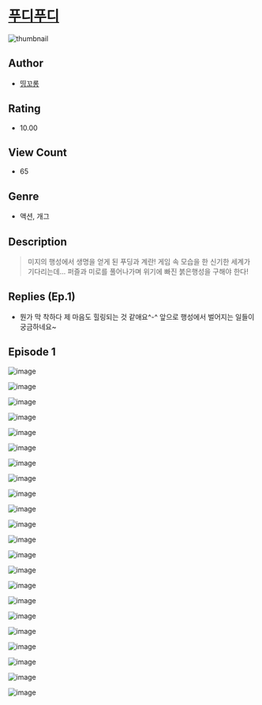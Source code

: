 # [푸디푸디](https://comic.naver.com/challenge/list?titleId=810766)
![thumbnail](https://image-comic.pstatic.net/user_contents_data/challenge_comic/2023/05/24/upload_3617294729658513204_480x623.jpeg)

## Author
- [띵꼬롱](https://comic.naver.com/artistTitle?id=367055)

## Rating
- 10.00

## View Count
- 65

## Genre
- 액션, 개그

## Description
> 미지의 행성에서 생명을 얻게 된 푸딩과 계란! 게임 속 모습을 한 신기한 세계가 기다리는데... 퍼즐과 미로를 풀어나가며 위기에 빠진 붉은행성을 구해야 한다!

## Replies (Ep.1)
- 뭔가 막 착하다 제 마음도 힐링되는 것 같애요^-^ 앞으로 행성에서 벌어지는 일들이 궁금하네요~

## Episode 1
![image](https://image-comic.pstatic.net/user_contents_data/challenge_comic/2023/05/24/367055/upload_3991933332458136931.jpeg)

![image](https://image-comic.pstatic.net/user_contents_data/challenge_comic/2023/05/24/367055/upload_3546695977114219056.jpeg)

![image](https://image-comic.pstatic.net/user_contents_data/challenge_comic/2023/05/24/367055/upload_7161629844046046774.jpeg)

![image](https://image-comic.pstatic.net/user_contents_data/challenge_comic/2023/05/24/367055/upload_7306305766677754209.jpeg)

![image](https://image-comic.pstatic.net/user_contents_data/challenge_comic/2023/05/24/367055/upload_7363440805378745393.jpeg)

![image](https://image-comic.pstatic.net/user_contents_data/challenge_comic/2023/05/24/367055/upload_4050534192544768865.jpeg)

![image](https://image-comic.pstatic.net/user_contents_data/challenge_comic/2023/05/24/367055/upload_3559309587410018657.jpeg)

![image](https://image-comic.pstatic.net/user_contents_data/challenge_comic/2023/05/24/367055/upload_7076674760362780216.jpeg)

![image](https://image-comic.pstatic.net/user_contents_data/challenge_comic/2023/05/24/367055/upload_3690529888590508088.jpeg)

![image](https://image-comic.pstatic.net/user_contents_data/challenge_comic/2023/05/24/367055/upload_7005125127036875617.jpeg)

![image](https://image-comic.pstatic.net/user_contents_data/challenge_comic/2023/05/24/367055/upload_4122028836648989495.jpeg)

![image](https://image-comic.pstatic.net/user_contents_data/challenge_comic/2023/05/24/367055/upload_7365463687713546548.jpeg)

![image](https://image-comic.pstatic.net/user_contents_data/challenge_comic/2023/05/24/367055/upload_7221293549708849716.jpeg)

![image](https://image-comic.pstatic.net/user_contents_data/challenge_comic/2023/05/24/367055/upload_3918756409746339173.jpeg)

![image](https://image-comic.pstatic.net/user_contents_data/challenge_comic/2023/05/24/367055/upload_4122817177913079602.jpeg)

![image](https://image-comic.pstatic.net/user_contents_data/challenge_comic/2023/05/24/367055/upload_3486461634298589496.jpeg)

![image](https://image-comic.pstatic.net/user_contents_data/challenge_comic/2023/05/24/367055/upload_4123379921654657123.jpeg)

![image](https://image-comic.pstatic.net/user_contents_data/challenge_comic/2023/05/24/367055/upload_4122536614288241506.jpeg)

![image](https://image-comic.pstatic.net/user_contents_data/challenge_comic/2023/05/24/367055/upload_3762302498693986096.jpeg)

![image](https://image-comic.pstatic.net/user_contents_data/challenge_comic/2023/05/24/367055/upload_7364565378828547635.jpeg)

![image](https://image-comic.pstatic.net/user_contents_data/challenge_comic/2023/05/24/367055/upload_7378078384585783141.jpeg)

![image](https://image-comic.pstatic.net/user_contents_data/challenge_comic/2023/05/25/367055/upload_3905243408320639031.jpeg)
